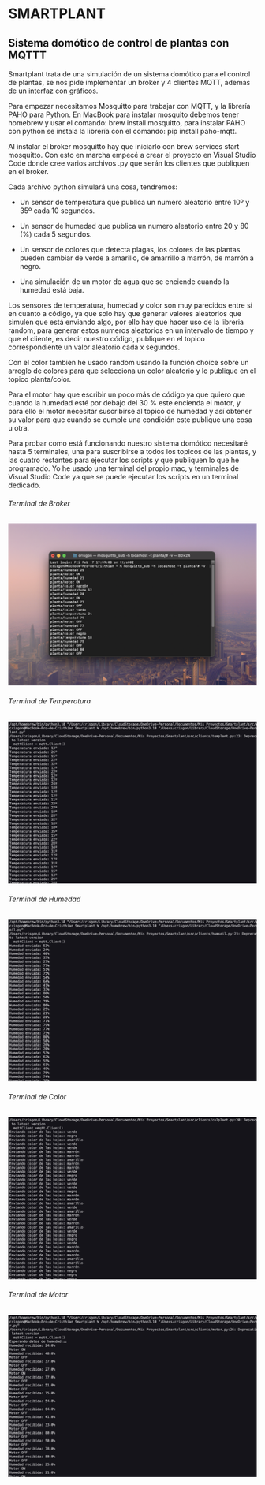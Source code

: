 # SMARTPLANT

## Sistema domótico de control de plantas con MQTTT

Smartplant trata de una simulación de  un sistema domótico para el control de plantas, se nos pide implementar un broker y 4 clientes MQTT, ademas de un interfaz con gráficos.

Para empezar necesitamos Mosquitto para trabajar con MQTT, y la librería PAHO para Python. En MacBook para instalar mosquito debemos tener homebrew y usar el comando: brew install mosquitto, para instalar PAHO con python se instala la librería con el comando: pip install paho-mqtt.

Al instalar el broker mosquitto hay que iniciarlo con brew services start mosquitto. Con esto en marcha empecé a crear el proyecto en Visual Studio Code donde cree varios archivos .py que serán los clientes que publiquen en el broker. 

Cada archivo python simulará una cosa, tendremos: 

* Un sensor de temperatura que publica un numero aleatorio entre 10º y 35º cada 10 segundos.

* Un sensor de humedad que publica un numero aleatorio entre 20 y 80 (%) cada 5 segundos.

* Un sensor de colores que detecta plagas, los colores de las plantas pueden cambiar de verde a amarillo, de amarrillo a marrón, de marrón a negro.

* Una simulación de un motor de agua que se enciende cuando la humedad está baja. 

Los sensores de temperatura, humedad y color son muy parecidos entre sí en cuanto a código, ya que solo hay que generar valores aleatorios que simulen que está enviando algo, por ello hay que hacer uso de la libreria random, para generar estos numeros aleatorios en un intervalo de tiempo y que el cliente, es decir nuestro código, publique en el topico correspondiente un valor aleatorio cada x segundos. 

Con el color tambien he usado random usando la función choice sobre un arreglo de colores para que selecciona un color aleatorio y lo publique en el topico planta/color.

Para el motor hay que escribir un poco más de código ya que quiero que cuando la humedad esté por debajo del 30 % este encienda el motor, y para ello el motor necesitar suscribirse al topico de humedad y así obtener su valor para que cuando se cumple una condición este publique una cosa u otra.

Para probar como está funcionando nuestro sistema domótico necesitaré hasta 5 terminales, una para suscribirse a todos los topicos de las plantas, y las cuatro restantes para ejecutar los scripts y que publiquen lo que he programado. Yo he usado una terminal del propio mac, y terminales de Visual Studio Code ya que se puede ejecutar los scripts en un terminal dedicado.

###### Terminal de Broker
![Terminal Broker](md_images/Terminal_Broker.png)

###### Terminal de Temperatura
![Terminal Temperatura](md_images/Terminal_Temperatura.png)

###### Terminal de Humedad
![Terminal Humedad](md_images/Terminal_Humedad.png)

###### Terminal de Color
![Terminal Color](md_images/Terminal_Color.png)

###### Terminal de Motor
![Terminal Motor](md_images/Terminal_Motor.png)